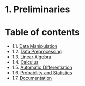 ﻿# 1. Preliminaries
# Table of contents
- 1.1. [Data Manipulation](./DataManiputation.md)
- 1.2. [Data Preprocessing]()
- 1.3. [Linear Algebra]()
- 1.4. [Calculus]()
- 1.5. [Automatic Differentiation]()
- 1.6. [Probability and Statistics]()
- 1.7. [Documentation]()
